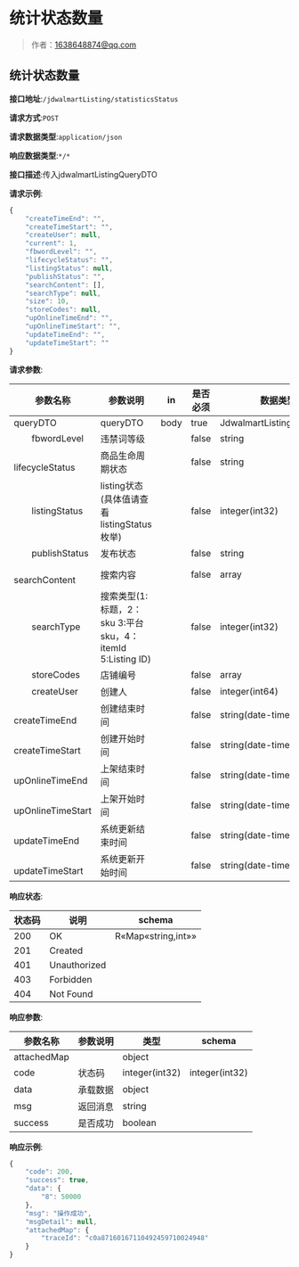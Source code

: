 # 统计状态数量

> 作者：1638648874@qq.com

## 统计状态数量


**接口地址**:`/jdwalmartListing/statisticsStatus`


**请求方式**:`POST`


**请求数据类型**:`application/json`


**响应数据类型**:`*/*`


**接口描述**:传入jdwalmartListingQueryDTO


**请求示例**:


```javascript
{
    "createTimeEnd": "",
    "createTimeStart": "",
    "createUser": null,
    "current": 1,
    "fbwordLevel": "",
    "lifecycleStatus": "",
    "listingStatus": null,
    "publishStatus": "",
    "searchContent": [],
    "searchType": null,
    "size": 10,
    "storeCodes": null,
    "upOnlineTimeEnd": "",
    "upOnlineTimeStart": "",
    "updateTimeEnd": "",
    "updateTimeStart": ""
}
```


**请求参数**:


| 参数名称 | 参数说明 | in    | 是否必须 | 数据类型 | schema |
| -------- | -------- | ----- | -------- | -------- | ------ |
|queryDTO|queryDTO|body|true|JdwalmartListingQueryDTO|JdwalmartListingQueryDTO|
|&emsp;&emsp;fbwordLevel|违禁词等级||false|string||
|&emsp;&emsp;lifecycleStatus|商品生命周期状态||false|string||
|&emsp;&emsp;listingStatus|listing状态(具体值请查看listingStatus枚举)||false|integer(int32)||
|&emsp;&emsp;publishStatus|发布状态||false|string||
|&emsp;&emsp;searchContent|搜索内容||false|array|string|
|&emsp;&emsp;searchType|搜索类型(1:标题，2：sku 3:平台sku，4：itemId 5:Listing ID)||false|integer(int32)||
|&emsp;&emsp;storeCodes|店铺编号||false|array|string|
|&emsp;&emsp;createUser|创建人||false|integer(int64)||
|&emsp;&emsp;createTimeEnd|创建结束时间||false|string(date-time)||
|&emsp;&emsp;createTimeStart|创建开始时间||false|string(date-time)||
|&emsp;&emsp;upOnlineTimeEnd|上架结束时间||false|string(date-time)||
|&emsp;&emsp;upOnlineTimeStart|上架开始时间||false|string(date-time)||
|&emsp;&emsp;updateTimeEnd|系统更新结束时间||false|string(date-time)||
|&emsp;&emsp;updateTimeStart|系统更新开始时间||false|string(date-time)||


**响应状态**:


| 状态码 | 说明 | schema |
| -------- | -------- | ----- | 
|200|OK|R«Map«string,int»»|
|201|Created||
|401|Unauthorized||
|403|Forbidden||
|404|Not Found||


**响应参数**:


| 参数名称 | 参数说明 | 类型 | schema |
| -------- | -------- | ----- |----- | 
|attachedMap||object||
|code|状态码|integer(int32)|integer(int32)|
|data|承载数据|object||
|msg|返回消息|string||
|success|是否成功|boolean||


**响应示例**:
```javascript
{
    "code": 200,
    "success": true,
    "data": {
        "8": 50000
    },
    "msg": "操作成功",
    "msgDetail": null,
    "attachedMap": {
        "traceId": "c0a87160167110492459710024948"
    }
}
```